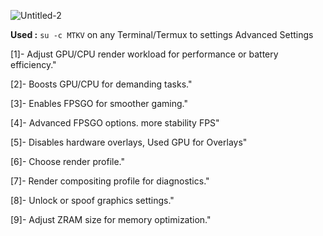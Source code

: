 
![Untitled-2](https://github.com/user-attachments/assets/53bfc9b4-78a6-404c-8386-e506b6a8d2f0)

**Used :** `su -c MTKV`
on any Terminal/Termux to settings Advanced Settings

[1]- Adjust GPU/CPU render workload for performance or battery efficiency."

[2]- Boosts GPU/CPU for demanding tasks."

[3]- Enables FPSGO for smoother gaming."

[4]- Advanced FPSGO options. more stability FPS"

[5]- Disables hardware overlays, Used GPU for Overlays"

[6]- Choose render profile."

[7]- Render compositing profile for diagnostics."

[8]- Unlock or spoof graphics settings."

[9]- Adjust ZRAM size for memory optimization."
